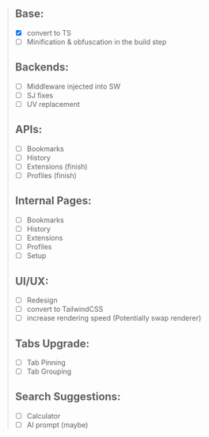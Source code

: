 > ## Base:
> - [x] convert to TS
> - [ ] Minification & obfuscation in the build step
>
> ## Backends:
> - [ ] Middleware injected into SW
> - [ ] SJ fixes
> - [ ] UV replacement
>
> ## APIs:
> - [ ] Bookmarks
> - [ ] History
> - [ ] Extensions (finish)
> - [ ] Profiles (finish)
>
> ## Internal Pages:
> - [ ] Bookmarks
> - [ ] History
> - [ ] Extensions
> - [ ] Profiles
> - [ ] Setup
>
> ## UI/UX:
> - [ ] Redesign
> - [ ] convert to TailwindCSS
> - [ ] increase rendering speed (Potentially swap renderer)
>
> ## Tabs Upgrade:
>
> - [ ] Tab Pinning
> - [ ] Tab Grouping
>
> ## Search Suggestions:
>
> - [ ] Calculator
> - [ ] AI prompt (maybe)
